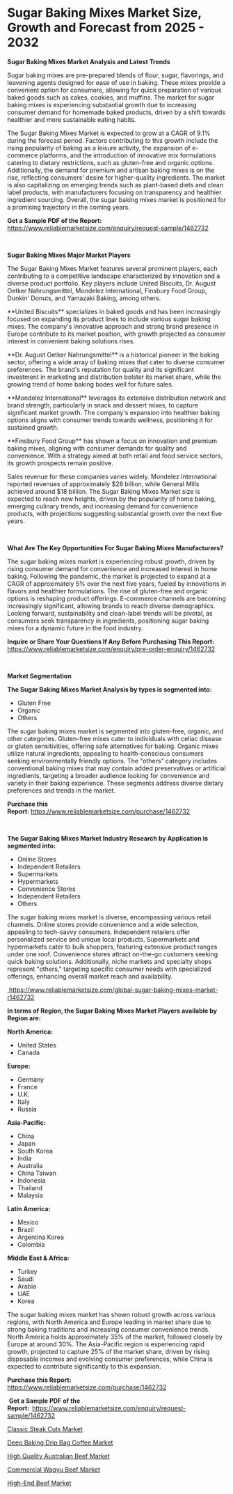 <p><h1>Sugar Baking Mixes Market Size, Growth and Forecast from 2025 - 2032</h1></p><p><strong>Sugar Baking Mixes Market Analysis and Latest Trends</strong></p>
<p><p>Sugar baking mixes are pre-prepared blends of flour, sugar, flavorings, and leavening agents designed for ease of use in baking. These mixes provide a convenient option for consumers, allowing for quick preparation of various baked goods such as cakes, cookies, and muffins. The market for sugar baking mixes is experiencing substantial growth due to increasing consumer demand for homemade baked products, driven by a shift towards healthier and more sustainable eating habits.</p><p>The Sugar Baking Mixes Market is expected to grow at a CAGR of 9.1% during the forecast period. Factors contributing to this growth include the rising popularity of baking as a leisure activity, the expansion of e-commerce platforms, and the introduction of innovative mix formulations catering to dietary restrictions, such as gluten-free and organic options. Additionally, the demand for premium and artisan baking mixes is on the rise, reflecting consumers' desire for higher-quality ingredients. The market is also capitalizing on emerging trends such as plant-based diets and clean label products, with manufacturers focusing on transparency and healthier ingredient sourcing. Overall, the sugar baking mixes market is positioned for a promising trajectory in the coming years.</p></p>
<p><strong>Get a Sample PDF of the Report:&nbsp;</strong> <a href="https://www.reliablemarketsize.com/enquiry/request-sample/1462732?utm_campaign=1999&utm_medium=2&utm_source=Github&utm_content=ia&utm_term=07042025&utm_id=sugar-baking-mixes">https://www.reliablemarketsize.com/enquiry/request-sample/1462732</a></p>
<p>&nbsp;</p>
<p><strong>Sugar Baking Mixes Major Market Players</strong></p>
<p><p>The Sugar Baking Mixes Market features several prominent players, each contributing to a competitive landscape characterized by innovation and a diverse product portfolio. Key players include United Biscuits, Dr. August Oetker Nahrungsmittel, Mondelez International, Finsbury Food Group, Dunkin' Donuts, and Yamazaki Baking, among others.</p><p>**United Biscuits** specializes in baked goods and has been increasingly focused on expanding its product lines to include various sugar baking mixes. The company's innovative approach and strong brand presence in Europe contribute to its market position, with growth projected as consumer interest in convenient baking solutions rises.</p><p>**Dr. August Oetker Nahrungsmittel** is a historical pioneer in the baking sector, offering a wide array of baking mixes that cater to diverse consumer preferences. The brand's reputation for quality and its significant investment in marketing and distribution bolster its market share, while the growing trend of home baking bodes well for future sales.</p><p>**Mondelez International** leverages its extensive distribution network and brand strength, particularly in snack and dessert mixes, to capture significant market growth. The company's expansion into healthier baking options aligns with consumer trends towards wellness, positioning it for sustained growth.</p><p>**Finsbury Food Group** has shown a focus on innovation and premium baking mixes, aligning with consumer demands for quality and convenience. With a strategy aimed at both retail and food service sectors, its growth prospects remain positive.</p><p>Sales revenue for these companies varies widely. Mondelez International reported revenues of approximately $28 billion, while General Mills achieved around $18 billion. The Sugar Baking Mixes Market size is expected to reach new heights, driven by the popularity of home baking, emerging culinary trends, and increasing demand for convenience products, with projections suggesting substantial growth over the next five years.</p></p>
<p>&nbsp;</p>
<p><strong>What Are The Key Opportunities For Sugar Baking Mixes Manufacturers?</strong></p>
<p><p>The sugar baking mixes market is experiencing robust growth, driven by rising consumer demand for convenience and increased interest in home baking. Following the pandemic, the market is projected to expand at a CAGR of approximately 5% over the next five years, fueled by innovations in flavors and healthier formulations. The rise of gluten-free and organic options is reshaping product offerings. E-commerce channels are becoming increasingly significant, allowing brands to reach diverse demographics. Looking forward, sustainability and clean-label trends will be pivotal, as consumers seek transparency in ingredients, positioning sugar baking mixes for a dynamic future in the food industry.</p></p>
<p><strong>Inquire or Share Your Questions If Any Before Purchasing This Report:</strong> <a href="https://www.reliablemarketsize.com/enquiry/pre-order-enquiry/1462732?utm_campaign=1999&utm_medium=2&utm_source=Github&utm_content=ia&utm_term=07042025&utm_id=sugar-baking-mixes">https://www.reliablemarketsize.com/enquiry/pre-order-enquiry/1462732</a></p>
<p>&nbsp;</p>
<p><strong>Market Segmentation</strong></p>
<p><strong>The Sugar Baking Mixes Market Analysis by types is segmented into:</strong></p>
<p><ul><li>Gluten Free</li><li>Organic</li><li>Others</li></ul></p>
<p><p>The sugar baking mixes market is segmented into gluten-free, organic, and other categories. Gluten-free mixes cater to individuals with celiac disease or gluten sensitivities, offering safe alternatives for baking. Organic mixes utilize natural ingredients, appealing to health-conscious consumers seeking environmentally friendly options. The "others" category includes conventional baking mixes that may contain added preservatives or artificial ingredients, targeting a broader audience looking for convenience and variety in their baking experience. These segments address diverse dietary preferences and trends in the market.</p></p>
<p><strong>Purchase this Report:&nbsp;</strong><a href="https://www.reliablemarketsize.com/purchase/1462732?utm_campaign=1999&utm_medium=2&utm_source=Github&utm_content=ia&utm_term=07042025&utm_id=sugar-baking-mixes">https://www.reliablemarketsize.com/purchase/1462732</a></p>
<p>&nbsp;</p>
<p><strong>The Sugar Baking Mixes Market Industry Research by Application is segmented into:</strong></p>
<p><ul><li>Online Stores</li><li>Independent Retailers</li><li>Supermarkets</li><li>Hypermarkets</li><li>Convenience Stores</li><li>Independent Retailers</li><li>Others</li></ul></p>
<p><p>The sugar baking mixes market is diverse, encompassing various retail channels. Online stores provide convenience and a wide selection, appealing to tech-savvy consumers. Independent retailers offer personalized service and unique local products. Supermarkets and hypermarkets cater to bulk shoppers, featuring extensive product ranges under one roof. Convenience stores attract on-the-go customers seeking quick baking solutions. Additionally, niche markets and specialty shops represent "others," targeting specific consumer needs with specialized offerings, enhancing overall market reach and availability.</p></p>
<p><a href="https://www.reliablemarketsize.com/global-sugar-baking-mixes-market-r1462732?utm_campaign=1999&utm_medium=2&utm_source=Github&utm_content=ia&utm_term=07042025&utm_id=sugar-baking-mixes">&nbsp;https://www.reliablemarketsize.com/global-sugar-baking-mixes-market-r1462732</a></p>
<p><strong>In terms of Region, the Sugar Baking Mixes Market Players available by Region are:</strong></p>
<p>
    <p> <strong> North America: </strong>
        <ul>
            <li>United States</li>
            <li>Canada</li>
        </ul>
        </p> 
    <p> <strong> Europe: </strong>
        <ul>
            <li>Germany</li>
            <li>France</li>
            <li>U.K.</li>
            <li>Italy</li>
            <li>Russia</li>
        </ul>
        </p> 
    <p> <strong> Asia-Pacific: </strong>
        <ul>
            <li>China</li>
            <li>Japan</li>
            <li>South Korea</li>
            <li>India</li>
            <li>Australia</li>
            <li>China Taiwan</li>
            <li>Indonesia</li>
            <li>Thailand</li>
            <li>Malaysia</li>
        </ul>
        </p> 
    <p> <strong> Latin America: </strong>
        <ul>
            <li>Mexico</li>
            <li>Brazil</li>
            <li>Argentina Korea</li>
            <li>Colombia</li>
        </ul>
        </p> 
    <p> <strong> Middle East & Africa: </strong>
        <ul>
            <li>Turkey</li>
            <li>Saudi</li>
            <li>Arabia</li>
            <li>UAE</li>
            <li>Korea</li>
        </ul>
    </p>
    </p>
<p><p>The sugar baking mixes market has shown robust growth across various regions, with North America and Europe leading in market share due to strong baking traditions and increasing consumer convenience trends. North America holds approximately 35% of the market, followed closely by Europe at around 30%. The Asia-Pacific region is experiencing rapid growth, projected to capture 25% of the market share, driven by rising disposable incomes and evolving consumer preferences, while China is expected to contribute significantly to this expansion.</p></p>
<p><strong>Purchase this Report: </strong><a href="https://www.reliablemarketsize.com/purchase/1462732?utm_campaign=1999&utm_medium=2&utm_source=Github&utm_content=ia&utm_term=07042025&utm_id=sugar-baking-mixes">https://www.reliablemarketsize.com/purchase/1462732</a></p>
<p>&nbsp;<strong>Get a Sample PDF of the Report:&nbsp;&nbsp;</strong><a href="https://www.reliablemarketsize.com/enquiry/request-sample/1462732?utm_campaign=1999&utm_medium=2&utm_source=Github&utm_content=ia&utm_term=07042025&utm_id=sugar-baking-mixes">https://www.reliablemarketsize.com/enquiry/request-sample/1462732</a></p>
<p><strong></strong></p>
<p><p><a href="https://github.com/erkidrhoy/Market-Research-Report-List-1/blob/main/classic-steak-cuts-market.md?utm_campaign=1999&utm_medium=2&utm_source=Github&utm_content=ia&utm_term=07042025&utm_id=sugar-baking-mixes">Classic Steak Cuts Market</a></p><p><a href="https://github.com/suzorfazlikb/Market-Research-Report-List-1/blob/main/deep-baking-drip-bag-coffee-market.md?utm_campaign=1999&utm_medium=2&utm_source=Github&utm_content=ia&utm_term=07042025&utm_id=sugar-baking-mixes">Deep Baking Drip Bag Coffee Market</a></p><p><a href="https://github.com/semenbobbaxu/Market-Research-Report-List-1/blob/main/high-quality-australian-beef-market.md?utm_campaign=1999&utm_medium=2&utm_source=Github&utm_content=ia&utm_term=07042025&utm_id=sugar-baking-mixes">High Quality Australian Beef Market</a></p><p><a href="https://github.com/irisadoranrx/Market-Research-Report-List-1/blob/main/commercial-wagyu-beef-market.md?utm_campaign=1999&utm_medium=2&utm_source=Github&utm_content=ia&utm_term=07042025&utm_id=sugar-baking-mixes">Commercial Wagyu Beef Market</a></p><p><a href="https://github.com/roffefaith6l/Market-Research-Report-List-1/blob/main/high-end-beef-market.md?utm_campaign=1999&utm_medium=2&utm_source=Github&utm_content=ia&utm_term=07042025&utm_id=sugar-baking-mixes">High-End Beef Market</a></p></p>